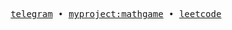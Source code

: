 <p align="center">
  <samp>
    <a href="https://t.me/Bermingherm">telegram</a> •
    <a href="https://math-game-sepia.vercel.app/">myproject:mathgame</a> •
    <a href="https://leetcode.com/Derus15/">leetcode</a>
  </samp>
</p>
